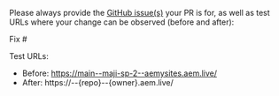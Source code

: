 Please always provide the [GitHub issue(s)](../issues) your PR is for, as well as test URLs where your change can be observed (before and after):

Fix #<gh-issue-id>

Test URLs:
- Before: https://main--maji-sp-2--aemysites.aem.live/
- After: https://<branch>--{repo}--{owner}.aem.live/
